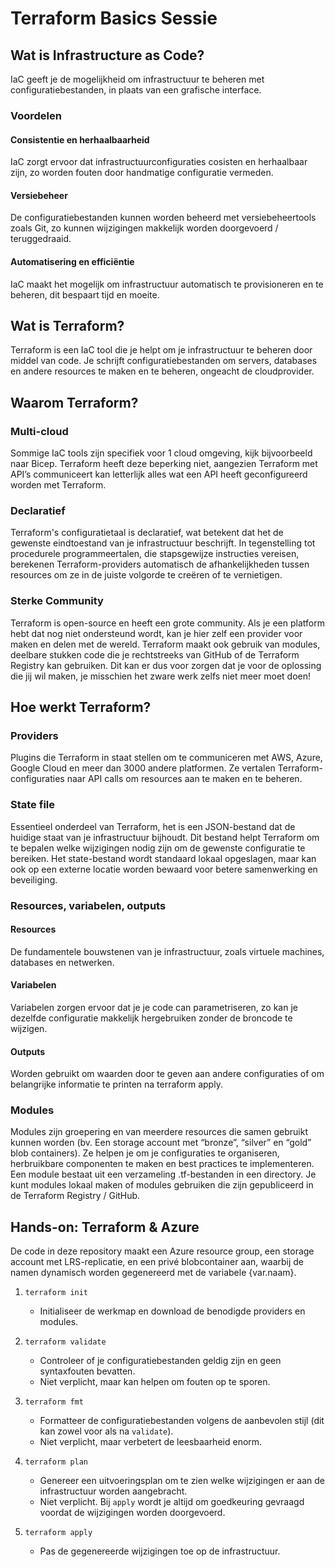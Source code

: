 # Terraform Basics Sessie
## Wat is Infrastructure as Code?
IaC geeft je de mogelijkheid om infrastructuur te beheren met configuratiebestanden, in plaats van een grafische interface.

### Voordelen
#### Consistentie en herhaalbaarheid
IaC zorgt ervoor dat infrastructuurconfiguraties cosisten en herhaalbaar zijn, zo worden fouten door handmatige configuratie vermeden.

#### Versiebeheer
De configuratiebestanden kunnen worden beheerd met versiebeheertools zoals Git, zo kunnen wijzigingen makkelijk worden doorgevoerd / teruggedraaid.

#### Automatisering en efficiëntie
IaC maakt het mogelijk om infrastructuur automatisch te provisioneren en te beheren, dit bespaart tijd en moeite.

## Wat is Terraform?
Terraform is een IaC tool die je helpt om je infrastructuur te beheren door middel van code. Je schrijft configuratiebestanden om servers, databases en andere resources te maken en te beheren, ongeacht de cloudprovider.

## Waarom Terraform?
### Multi-cloud
Sommige IaC tools zijn specifiek voor 1 cloud omgeving, kijk bijvoorbeeld naar Bicep. Terraform heeft deze beperking niet, aangezien Terraform met API’s communiceert kan letterlijk alles wat een API heeft geconfigureerd worden met Terraform.

### Declaratief
Terraform's configuratietaal is declaratief, wat betekent dat het de gewenste eindtoestand van je infrastructuur beschrijft. In tegenstelling tot procedurele programmeertalen, die stapsgewijze instructies vereisen, berekenen Terraform-providers automatisch de afhankelijkheden tussen resources om ze in de juiste volgorde te creëren of te vernietigen.

### Sterke Community
Terraform is open-source en heeft een grote community. Als je een platform hebt dat nog niet ondersteund wordt, kan je hier zelf een provider voor maken en delen met de wereld. Terraform maakt ook gebruik van modules, deelbare stukken code die je rechtstreeks van GitHub of de Terraform Registry kan gebruiken. Dit kan er dus voor zorgen dat je voor de oplossing die jij wil maken, je misschien het zware werk zelfs niet meer moet doen!

## Hoe werkt Terraform?
### Providers
Plugins die Terraform in staat stellen om te communiceren met AWS, Azure, Google Cloud en meer dan 3000 andere platformen. Ze vertalen Terraform-configuraties naar API calls om resources aan te maken en te beheren.

### State file
Essentieel onderdeel van Terraform, het is een JSON-bestand dat de huidige staat van je infrastructuur bijhoudt. Dit bestand helpt Terraform om te bepalen welke wijzigingen nodig zijn om de gewenste configuratie te bereiken. Het state-bestand wordt standaard lokaal opgeslagen, maar kan ook op een externe locatie worden bewaard voor betere samenwerking en beveiliging.

### Resources, variabelen, outputs
#### Resources
De fundamentele bouwstenen van je infrastructuur, zoals virtuele machines, databases en netwerken.

#### Variabelen
Variabelen zorgen ervoor dat je je code can parametriseren, zo kan je dezelfde configuratie makkelijk hergebruiken zonder de broncode te wijzigen.

#### Outputs
Worden gebruikt om waarden door te geven aan andere configuraties of om belangrijke informatie te printen na terraform apply.

### Modules
Modules zijn groepering en van meerdere resources die samen gebruikt kunnen worden (bv. Een storage account met “bronze”, “silver” en “gold” blob containers). Ze helpen je om je configuraties te organiseren, herbruikbare componenten te maken en best practices te implementeren. Een module bestaat uit een verzameling .tf-bestanden in een directory. Je kunt modules lokaal maken of modules gebruiken die zijn gepubliceerd in de Terraform Registry / GitHub.

## Hands-on: Terraform & Azure
De code in deze repository maakt een Azure resource group, een storage account met LRS-replicatie, en een privé blobcontainer aan, waarbij de namen dynamisch worden gegenereerd met de variabele {var.naam}.

1. `terraform init`
   - Initialiseer de werkmap en download de benodigde providers en modules.

2. `terraform validate`
   - Controleer of je configuratiebestanden geldig zijn en geen syntaxfouten bevatten.
   - Niet verplicht, maar kan helpen om fouten op te sporen.

3. `terraform fmt`
   - Formatteer de configuratiebestanden volgens de aanbevolen stijl (dit kan zowel voor als na `validate`).
   - Niet verplicht, maar verbetert de leesbaarheid enorm.

4. `terraform plan`
   - Genereer een uitvoeringsplan om te zien welke wijzigingen er aan de infrastructuur worden aangebracht.
   - Niet verplicht. Bij `apply` wordt je altijd om goedkeuring gevraagd voordat de wijzigingen worden doorgevoerd.

5. `terraform apply`
   - Pas de gegenereerde wijzigingen toe op de infrastructuur.
